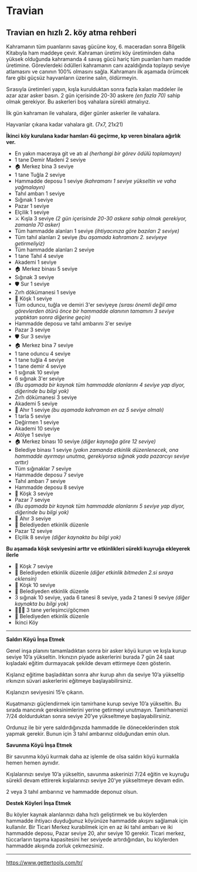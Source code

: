 # Travian

## Travian en hızlı 2. köy atma rehberi

Kahramanın tüm puanlarını savaş gücüne koy, 6. maceradan sonra Bilgelik Kitabıyla ham maddeye çevir.
Kahraman üretimi köy üretiminden daha yüksek olduğunda kahramanda 4 savaş gücü hariç tüm puanları ham madde üretimine.
Görevlerdeki ödülleri kahramanın canı azaldığında toplayıp seviye atlamasını ve canının 100% olmasını sağla.
Kahramanı ilk aşamada örümcek fare gibi güçsüz hayvanların üzerine salın, öldürmeyin.

Sırasıyla üretimleri yapın, kışla kurulduktan sonra fazla kalan maddeler ile azar azar asker basın.
2 gün içerisinde 20-30 askere _(en fazla 70)_ sahip olmak gerekiyor.
Bu askerleri boş vahalara sürekli atmalıyız.

İlk gün kahraman ile vahalara, diğer günler askerler ile vahalara.

Hayvanlar çıkana kadar vahalara git. (7x7, 21x21)

**İkinci köy kurulana kadar hamları 4ü geçirme, kp veren binalara ağırlık ver.**


- En yakın maceraya git ve atı al _(herhangi bir görev ödülü toplamayın)_
- 1 tane Demir Madeni 2 seviye
- 🏠 Merkez bina 3 seviye
- 1 tane Tuğla 2 seviye
- Hammadde deposu 1 seviye _(kahramanı 1 seviye yükseltin ve vaha yağmalayın)_
- Tahıl ambarı 1 seviye
- Sığınak 1 seviye
- Pazar 1 seviye
- Elçilik 1 seviye
- ⚔️ Kışla 3 seviye _(2 gün içerisinde 20-30 askere sahip olmak gerekiyor, zamanla 70 asker)_
- Tüm hammadde alanları 1 seviye _(ihtiyacınıza göre bazıları 2 seviye)_
- Tüm tahıl alanları 2 seviye _(bu aşamada kahramanı 2. seviyeye getirmeliyiz)_
- Tüm hammadde alanları 2 seviye
- 1 tane Tahıl 4 seviye
- Akademi 1 seviye
- 🏠 Merkez binası 5 seviye
- Sığınak 3 seviye
- 🛡️ Sur 1 seviye
- Zırh dökümanesi 1 seviye
- 🏰 Köşk 1 seviye
- Tüm oduncu, tuğla ve demiri 3'er seviyeye _(sırası önemli değil ama görevlerden ötürü önce bir hammadde alanının tamamını 3 seviye yaptıktan sonra diğerine geçin)_
- Hammadde deposu ve tahıl ambarını 3'er seviye
- Pazar 3 seviye
- 🛡️ Sur 3 seviye
- 🏠 Merkez bina 7 seviye
- 1 tane oduncu 4 seviye
- 1 tane tuğla 4 seviye
- 1 tane demir 4 seviye
- 1 sığınak 10 seviye
- 6 sığınak 3'er seviye
- _(Bu aşamada bir kaynak tüm hammadde alanlarını 4 seviye yap diyor, diğerinde bu bilgi yok)_
- Zırh dökümanesi 3 seviye
- Akademi 5 seviye
- 🐴 Ahır 1 seviye _(bu aşamada kahraman en az 5 seviye olmalı)_
- 1 tarla 5 seviye
- Değirmen 1 seviye
- Akademi 10 seviye
- Atölye 1 seviye
- 🏠 Merkez binası 10 seviye _(diğer kaynağa göre 12 seviye)_
- Belediye binası 1 seviye _(yakın zamanda etkinlik düzenlenecek, ona hammadde ayırmayı unutma, gerekiyorsa sığınak yada pazarcıyı seviye arttır)_
- Tüm sığınaklar 7 seviye
- Hammadde deposu 7 seviye
- Tahıl ambarı 7 seviye
- Hammadde deposu 8 seviye
- 🏰 Köşk 3 seviye
- Pazar 7 seviye
- _(Bu aşamada bir kaynak tüm hammadde alanlarını 5 seviye yap diyor, diğerinde bu bilgi yok)_
- 🐴 Ahır 3 seviye
- 🎉 Belediyeden etkinlik düzenle
- Pazar 12 seviye
- Elçilik 8 seviye _(diğer kaynakta bu bilgi yok)_

**Bu aşamada köşk seviyesini arttır ve etkinlikleri sürekli kuyruğa ekleyerek ilerle**
- 🏰 Köşk 7 seviye
- 🎉 Belediyeden etkinlik düzenle _(diğer etkinlik bitmeden 2.si sıraya eklensin)_
- 🏰 Köşk 10 seviye
- 🎉 Belediyeden etkinlik düzenle
- 3 sığınak 10 seviye, yada 6 tanesi 8 seviye, yada 2 tanesi 9 seviye  _(diğer kaynakta bu bilgi yok)_
- 👷🏼‍♂️ 3 tane yerleşimci/göçmen
- 🎉 Belediyeden etkinlik düzenle
- İkinci Köy

***

**Saldırı Köyü İnşa Etmek**

Genel inşa planını tamamladıktan sonra bir asker köyü kurun ve kışla kurup seviye 10’a yükseltin. Irkınızın piyade askerlerini burada 7 gün 24 saat kışladaki eğitim durmayacak şekilde devam ettirmeye özen gösterin.

Kışlanız eğitime başladıktan sonra ahır kurup ahırı da seviye 10’a yükseltip ırkınızın süvari askerlerini eğitmeye başlayabilirsiniz.

Kışlanızın seviyesini 15’e çıkarın.

Kuşatmanızı güçlendirmek için tamirhane kurup seviye 10’a yükseltin. Bu sırada mancınık gereksinimlerini yerine getirmeyi unutmayın. Tamirhanenizi 7/24 doldurduktan sonra seviye 20’ye yükseltmeye başlayabilirsiniz.

Ordunuz ile bir yere saldırdığınızda hammadde ile döneceklerinden stok yapmak gerekir. Bunun için 3 tahıl ambarınız olduğundan emin olun.


**Savunma Köyü İnşa Etmek**

Bir savunma köyü kurmak daha az işlemle de olsa saldırı köyü kurmakla hemen hemen aynıdır.

Kışlalarınızı seviye 10’a yükseltin, savunma askerinizi 7/24 eğitin ve kuyruğu sürekli devam ettirerek kışlalarınızı seviye 20’ye yükseltmeye devam edin.

2 veya 3 tahıl ambarınız ve hammadde deponuz olsun.


**Destek Köyleri İnşa Etmek**

Bu köyler kaynak alanlarınızı daha hızlı geliştirmek ve bu köylerden hammadde ihtiyacı duyduğunuz köyünüze hammadde akışını sağlamak için kullanılır. Bir Ticari Merkez kurabilmek için en az iki tahıl ambarı ve iki hammadde deposu, Pazar seviye 20, ahır seviye 10 gerekir. Ticari merkez, tüccarların taşıma kapasitesini her seviyede artırdığından, bu köylerden hammadde akışında zorluk çekmezsiniz.

***

https://www.gettertools.com/tr/
